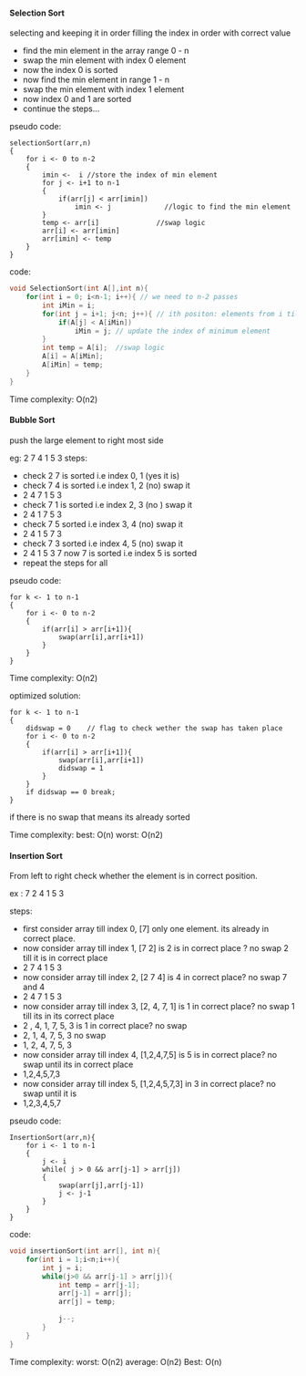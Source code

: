
#### Selection Sort

selecting and keeping it in order
filling the index in order with correct value

- find the min element in the array range 0 - n
- swap the min element with index 0 element
- now the index 0 is sorted
- now find the min element in range 1 - n
- swap the min element with index 1 element
- now index 0 and 1 are sorted
- continue the steps...

pseudo code:

```pseudo
selectionSort(arr,n)
{
	for i <- 0 to n-2
	{
		imin <-  i //store the index of min element
		for j <- i+1 to n-1
		{
			if(arr[j] < arr[imin])
				imin <- j             //logic to find the min element
		}
		temp <- arr[i]              //swap logic
		arr[i] <- arr[imin]
		arr[imin] <- temp
	}
}
```

code:
```cpp
void SelectionSort(int A[],int n){
	for(int i = 0; i<n-1; i++){ // we need to n-2 passes
		int iMin = i; 
		for(int j = i+1; j<n; j++){ // ith positon: elements from i till n-1
			if(A[j] < A[iMin])
				iMin = j; // update the index of minimum element
		}
		int temp = A[i];  //swap logic
		A[i] = A[iMin];
		A[iMin] = temp;
	}
}
```

Time complexity:
O(n2)

#### Bubble Sort

push the large element to right most side

eg:
2 7 4 1 5 3
steps:
- check 2 7 is sorted i.e index 0, 1 (yes it is)
- check 7 4 is sorted i.e index 1, 2 (no) swap it
- 2 4 7 1 5 3
- check 7 1 is sorted i.e index 2, 3 (no ) swap it
- 2 4 1 7 5 3
- check 7 5 sorted i.e index 3, 4 (no) swap it 
- 2 4 1 5 7 3
- check 7 3 sorted i.e index 4, 5 (no) swap it
- 2 4 1 5 3 7 now 7 is sorted i.e index 5 is sorted
- repeat the steps for all

pseudo code:
```pseudo
for k <- 1 to n-1
{
	for i <- 0 to n-2
	{
		if(arr[i] > arr[i+1]){
			swap(arr[i],arr[i+1])
		}
	}
}
```

Time complexity:
O(n2)

optimized solution:

```pseudo
for k <- 1 to n-1
{
	didswap = 0    // flag to check wether the swap has taken place
	for i <- 0 to n-2
	{
		if(arr[i] > arr[i+1]){
			swap(arr[i],arr[i+1])
			didswap = 1
		}
	}
	if didswap == 0 break;
}
```

if there is no swap that means its already sorted

Time complexity:
best: O(n)
worst: O(n2)

#### Insertion Sort

From left to right check whether the element is in correct position.

ex : 7 2 4 1 5 3

steps: 
- first consider array till index 0,  [7] only one element. its already in correct place.
- now consider array till index 1, [7 2] is 2 is in correct place ? no swap 2 till it is in correct place
- 2 7 4 1 5 3
- now consider array till index 2, [2 7 4] is 4 in correct place? no swap 7 and 4
- 2 4 7 1 5 3
- now consider array till index 3, [2, 4, 7, 1] is 1 in correct place? no swap 1 till its in its correct place
- 2 , 4, 1, 7, 5, 3  is 1 in correct place? no swap
- 2, 1, 4, 7, 5, 3 no swap
- 1, 2, 4, 7, 5, 3 
- now consider array till index 4, [1,2,4,7,5] is 5 is in correct place? no swap until its in correct place
- 1,2,4,5,7,3
- now consider array till index 5, [1,2,4,5,7,3] in 3 in correct place? no swap until it is
- 1,2,3,4,5,7

pseudo code:
```pseudo
InsertionSort(arr,n){
	for i <- 1 to n-1
	{
		j <- i
		while( j > 0 && arr[j-1] > arr[j])
		{
			swap(arr[j],arr[j-1])
			j <- j-1
		}
	}
}
```

code:
```cpp
void insertionSort(int arr[], int n){
	for(int i = 1;i<n;i++){
		int j = i;
		while(j>0 && arr[j-1] > arr[j]){
			int temp = arr[j-1];
			arr[j-1] = arr[j];
			arr[j] = temp;
			
			j--;
		}
	}
}
```

Time complexity:
worst: O(n2)
average: O(n2)
Best: O(n)
